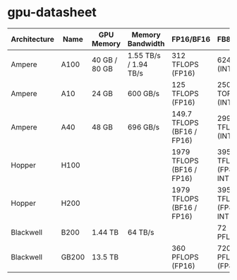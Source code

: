 # gpu-datasheet
| Architecture | Name | GPU Memory | Memory Bandwidth | FP16/BF16 | FB8/INT8 | Datasheet |
| ----- | ----- | ----- | ----- | ----- | ----- | ----- |
| Ampere | A100 | 40 GB / 80 GB | 1.55 TB/s / 1.94 TB/s | 312 TFLOPS (FP16) | 624TOPS (INT8) | [Link](https://www.nvidia.com/content/dam/en-zz/Solutions/Data-Center/a100/pdf/nvidia-a100-datasheet-us-nvidia-1758950-r4-web.pdf) |
| Ampere | A10 | 24 GB | 600 GB/s | 125 TFLOPS (FP16) | 250 TOPS (INT8) | [Link](https://www.nvidia.com/content/dam/en-zz/Solutions/Data-Center/a10/pdf/a10-datasheet.pdf) |
| Ampere | A40 | 48 GB | 696 GB/s | 149.7 TFLOPS (BF16 / FP16) | 299.3 TFLOPS (INT8) | [Link](https://images.nvidia.cn/content/Solutions/data-center/a40/nvidia-a40-datasheet.pdf) |
| Hopper | H100 |  |  | 1979 TFLOPS (BF16 / FP16) | 3958 TFLOPS (FP8 / INT8) | [Link](https://resources.nvidia.com/en-us-tensor-core/nvidia-tensor-core-gpu-datasheet) |
| Hopper | H200 |  |  | 1979 TFLOPS (BF16 / FP16) | 3958 TFLOPS (FP8 / INT8) | [Link](https://resources.nvidia.com/en-us-data-center-overview-mc/en-us-data-center-overview/hpc-datasheet-sc23-h200) |
| Blackwell | B200 | 1.44 TB | 64 TB/s |  | 72 PFLOPS | [Link](https://resources.nvidia.com/en-us-dgx-systems/dgx-b200-datasheet) |
| Blackwell | GB200 | 13.5 TB |  | 360 PFLOPS (FP16) | 720 PFLOPS (FP8) | [Link](https://resources.nvidia.com/en-us-dgx-systems/dgx-superpod-gb200-datasheet) |
